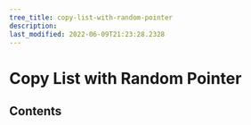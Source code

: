 ```yaml
---
tree_title: copy-list-with-random-pointer
description: 
last_modified: 2022-06-09T21:23:28.2328
---
```


# Copy List with Random Pointer

## Contents
